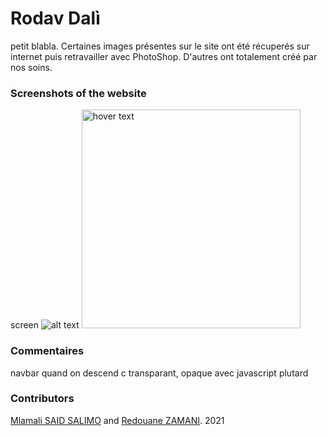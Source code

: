 # Rodav Dalì

petit blabla.
Certaines images présentes sur le site ont été récuperés sur internet puis retravailler avec PhotoShop. D'autres ont totalement créé par nos soins.

### Screenshots of the website
screen
![alt text](https://drive.google.com/uc?id=1kwrKWnBpjzxv9E0iDYIGkNUXz6nTCzCr&authuser=saidsalimo%40eisti.eu&usp=drive_fs "Logo Title Text 1")
<img src="https://tesseract-it.com/assets/img/blog/c69355e2c38ddb57aca5e0aa852b2dc9.jpeg" width="350" title="hover text">
### Commentaires 
navbar quand on descend c transparant, opaque avec javascript plutard
### Contributors
[Mlamali SAID SALIMO](https://www.linkedin.com/in/mlamalisaidsalimo) and [Redouane ZAMANI](https://www.linkedin.com/in/redouane-zamani-041184200/). 2021
